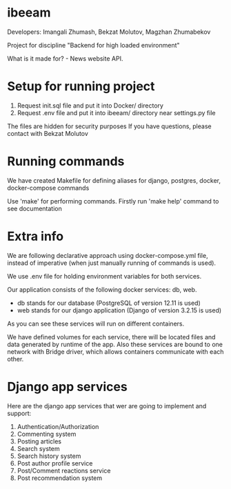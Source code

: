 # ibeeam
Developers: Imangali Zhumash, Bekzat Molutov, Magzhan Zhumabekov

Project for discipline "Backend for high loaded environment"

What is it made for? - News website API.
# Setup for running project
1) Request init.sql file and put it into Docker/ directory
2) Request .env file and put it into ibeeam/ directory near settings.py file
 
The files are hidden for security purposes
If you have questions, please contact with Bekzat Molutov
# Running commands
We have created Makefile for defining aliases for django, postgres, docker, docker-compose commands

Use 'make' for performing commands. Firstly run 'make help' command to see documentation

# Extra info
We are following declarative approach using docker-compose.yml file, instead of imperative (when just manually running of commands is used).

We use .env file for holding environment variables for both services.

Our application consists of the following docker services: db, web. 

- db stands for our database (PostgreSQL of version 12.11 is used)
- web stands for our django application (Django of version 3.2.15 is used)

As you can see these services will run on different containers.

We have defined volumes for each service, there will be located files and data generated by runtime of the app.
Also these services are bound to one network with Bridge driver, which allows containers communicate with each other.

# Django app services
Here are the django app services that wer are going to implement and support:
1) Authentication/Authorization 
2) Commenting system
3) Posting articles
4) Search system
5) Search history system
6) Post author profile service 
7) Post/Comment reactions service
8) Post recommendation system
 